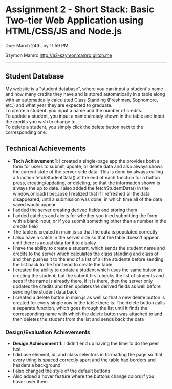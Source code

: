 Assignment 2 - Short Stack: Basic Two-tier Web Application using HTML/CSS/JS and Node.js  
===

Due: March 24th, by 11:59 PM.

Szymon Mamro
http://a2-szymonmamro.glitch.me

---

## Student Database
My website is a "student database", where you can input a student's name and how many credits they have and is stored 
automatically in a table along with an automatically calculated Class Standing (Freshman, Sophomore, etc.) and what 
year they are expected to graduate.<br>
To create a student, you input a name and the number of credits. <br>
To update a student, you input a name already shown in the table and input the credits you wish to change to. <br>
To delete a student, you simply click the delete button next to the corresponding one.

## Technical Achievements
- **Tech Achievement 1**: I created a single-page app the provides both a form for users to submit, update, or delete data and also always shows the current state of the server-side data. 
This is done by always calling a function fetchStudentData() at the end of each function for a button press, creating/updating, or deleting, so that the information shown is always the up to date.
I also added the fetchStudentData() in the window.onload() because I realized that if I refreshed all the data disappeared, until a submission was done, in which time all of the data saved would appear
- I added the server creating derived fields and storing them
- I added catches and alerts for whether you tried submitting the form with a blank input, or if you submit something other than a number in the credits field
- The table is created in main.js so that the data is populated correctly
- I also have a catch in the server side so that the table doesn't appear until there is actual data for it to display
- I have the ability to create a student, which sends the student name and credits to the server which calculates the class standing and class of and then pushes it to the end of a list of all the students
before sending the list back to the front end to create the table
- I created the ability to update a student which uses the same button as creating the student, but the submit first checks the list of students and sees if the name is already there, if it is there, 
then the server only updates the credits and then updates the derived fields as well before sending the student data back
- I created a delete button in main.js as well so that a new delete button is created for every single row in the table there is. The delete button calls a separate function, which goes through the list until it finds
the corresponding name with which the delete button was attached to and then deletes the student from the list and sends back the data

### Design/Evaluation Achievements
- **Design Achievement 1**: I didn't end up having the time to do the peer test
- I did use element, id, and class selectors in formatting the page so that every thing is spaced correctly apart and the table had borders and headers a background
- I also changed the style of the default buttons
- Also added a hover feature where the buttons change colors if you hover over them
